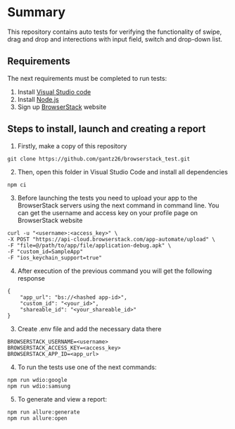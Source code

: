 # Summary

This repository contains auto tests for verifying the functionality of swipe, drag and drop and interections with input field, switch and drop-down list.

## Requirements

The next requirements must be completed to run tests:
1. Install [Visual Studio code](https://code.visualstudio.com/)
2. Install [Node.js](https://nodejs.org/en)
3. Sign up [BrowserStack](https://app-automate.browserstack.com/) website

## Steps to install, launch and creating a report

1. Firstly, make a copy of this repository
```
git clone https://github.com/gantz26/browserstack_test.git
```

2. Then, open this folder in Visual Studio Code and install all dependencies
```
npm ci
```

3. Before launching the tests you need to upload your app to the BrowserStack servers using the next command in command line.
You can get the username and access key on your profile page on BrowserStack website
```
curl -u "<username>:<access_key>" \
-X POST "https://api-cloud.browserstack.com/app-automate/upload" \
-F "file=@/path/to/app/file/application-debug.apk" \
-F "custom_id=SampleApp"
-F "ios_keychain_support=true"

```

4. After execution of the previous command you will get the following response
```
{
    "app_url": "bs://<hashed app-id>",
    "custom_id": "<your_id>",
    "shareable_id": "<your_shareable_id>"
}
```

3. Create .env file and add the necessary data there
```
BROWSERSTACK_USERNAME=<username>
BROWSERSTACK_ACCESS_KEY=<access_key>
BROWSERSTACK_APP_ID=<app_url>
```

4. To run the tests use one of the next commands:
```
npm run wdio:google
npm run wdio:samsung
```

5. To generate and view a report:
```
npm run allure:generate
npm run allure:open
```